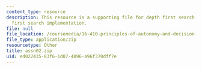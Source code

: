 ```yaml
---
content_type: resource
description: This resource is a supporting file for depth first search and breadth
  first search implementation.
file: null
file_location: /coursemedia/16-410-principles-of-autonomy-and-decision-making-fall-2010/ed02243583f61d074896a96f370dff7e_assn02.zip
file_type: application/zip
resourcetype: Other
title: assn02.zip
uid: ed022435-83f6-1d07-4896-a96f370dff7e
---
```

